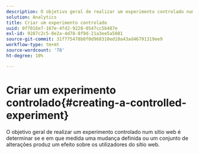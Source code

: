 ```yaml
---
description: O objetivo geral de realizar um experimento controlado num sítio web é determinar se e em que medida uma mudança definida ou um conjunto de alterações produz um efeito sobre os utilizadores do sítio web.
solution: Analytics
title: Criar um experimento controlado
uuid: 0f7016e7-187e-4fd2-9228-0547cc5b487e
exl-id: 9287c2c5-8e2a-4d78-8f9d-21a3ee5a5081
source-git-commit: 31f775478b0f0d968310ed10a43ad46791319ee9
workflow-type: tm+mt
source-wordcount: '78'
ht-degree: 10%

---
```


# Criar um experimento controlado{#creating-a-controlled-experiment}

O objetivo geral de realizar um experimento controlado num sítio web é determinar se e em que medida uma mudança definida ou um conjunto de alterações produz um efeito sobre os utilizadores do sítio web.

